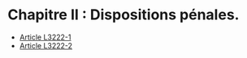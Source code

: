 # Chapitre II : Dispositions pénales.

* [Article L3222-1](./LEGIARTI000006902828.md)
* [Article L3222-2](./LEGIARTI000006902829.md)
